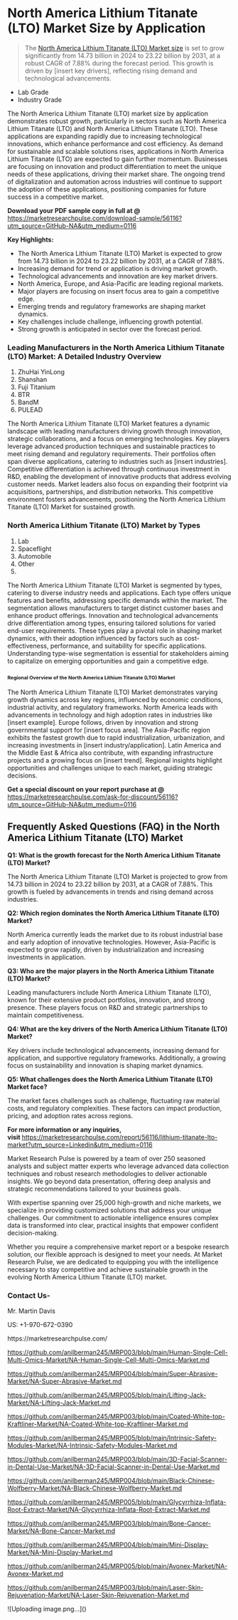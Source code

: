 <h1>North America Lithium Titanate (LTO) Market&nbsp;Size by Application</h1><blockquote><p>The <a href="https://marketresearchpulse.com/download-sample/56116?utm_source=GitHub-NA&amp;utm_medium=0116">North America Lithium Titanate (LTO) Market size</a> is set to grow significantly from 14.73 billion in 2024 to 23.22 billion by 2031, at a robust CAGR of 7.88% during the forecast period. This growth is driven by [insert key drivers], reflecting rising demand and technological advancements.</p></blockquote><ul><li>Lab Grade <li> Industry Grade</li></ul><p>The North America Lithium Titanate (LTO) market size by application demonstrates robust growth, particularly in sectors such as North America Lithium Titanate (LTO) and North America Lithium Titanate (LTO). These applications are expanding rapidly due to increasing technological innovations, which enhance performance and cost efficiency. As demand for sustainable and scalable solutions rises, applications in North America Lithium Titanate (LTO) are expected to gain further momentum. Businesses are focusing on innovation and product differentiation to meet the unique needs of these applications, driving their market share. The ongoing trend of digitalization and automation across industries will continue to support the adoption of these applications, positioning companies for future success in a competitive market.</p><p><strong>Download your PDF sample copy in full at @ </strong><a href="https://marketresearchpulse.com/download-sample/56116?utm_source=GitHub-NA&amp;utm_medium=0116">https://marketresearchpulse.com/download-sample/56116?utm_source=GitHub-NA&amp;utm_medium=0116</a></p><p><strong>Key Highlights: </strong></p><ul><li>The North America Lithium Titanate (LTO) Market is expected to grow from 14.73 billion in 2024 to 23.22 billion by 2031, at a CAGR of 7.88%.</li><li>Increasing demand for trend or application is driving market growth.</li><li>Technological advancements and innovation are key market drivers.</li><li>North America, Europe, and Asia-Pacific are leading regional markets.</li><li>Major players are focusing on insert focus area to gain a competitive edge.</li><li>Emerging trends and regulatory frameworks are shaping market dynamics.</li><li>Key challenges include challenge, influencing growth potential.</li><li>Strong growth is anticipated in sector over the forecast period.</li></ul><h3>Leading Manufacturers in the North America Lithium Titanate (LTO) Market: A Detailed Industry Overview</h3><ol><li>ZhuHai YinLong</li><li>Shanshan</li><li>Fuji Titanium</li><li>BTR</li><li>BandM</li><li>PULEAD</li></ol><div class="flex max-w-full flex-col flex-grow"><div class="min-h-8 text-message flex w-full flex-col items-end gap-2 whitespace-normal break-words [.text-message+&amp;]:mt-5" dir="auto" data-message-author-role="assistant" data-message-id="fd8432e4-4910-450d-b182-61b7bfb0a01f" data-message-model-slug="gpt-4o"><div class="flex w-full flex-col gap-1 empty:hidden first:pt-[3px]"><div class="markdown prose w-full break-words dark:prose-invert light"><p>The North America Lithium Titanate (LTO) Market features a dynamic landscape with leading manufacturers driving growth through innovation, strategic collaborations, and a focus on emerging technologies. Key players leverage advanced production techniques and sustainable practices to meet rising demand and regulatory requirements. Their portfolios often span diverse applications, catering to industries such as [insert industries]. Competitive differentiation is achieved through continuous investment in R&amp;D, enabling the development of innovative products that address evolving customer needs. Market leaders also focus on expanding their footprint via acquisitions, partnerships, and distribution networks. This competitive environment fosters advancements, positioning the North America Lithium Titanate (LTO) Market for sustained growth.</p></div></div></div></div><h3>North America Lithium Titanate (LTO) Market by Types</h3><ol><li>Lab <li> Spaceflight <li> Automobile <li> Other <li> </li></ol><div class="flex max-w-full flex-col flex-grow"><div class="min-h-8 text-message flex w-full flex-col items-end gap-2 whitespace-normal break-words [.text-message+&amp;]:mt-5" dir="auto" data-message-author-role="assistant" data-message-id="084470be-0bb7-4664-bddf-5156b4f41249" data-message-model-slug="gpt-4o-mini"><div class="flex w-full flex-col gap-1 empty:hidden first:pt-[3px]"><div class="markdown prose w-full break-words dark:prose-invert light"><p>The North America Lithium Titanate (LTO) Market is segmented by types, catering to diverse industry needs and applications. Each type offers unique features and benefits, addressing specific demands within the market. The segmentation allows manufacturers to target distinct customer bases and enhance product offerings. Innovation and technological advancements drive differentiation among types, ensuring tailored solutions for varied end-user requirements. These types play a pivotal role in shaping market dynamics, with their adoption influenced by factors such as cost-effectiveness, performance, and suitability for specific applications. Understanding type-wise segmentation is essential for stakeholders aiming to capitalize on emerging opportunities and gain a competitive edge.</p></div></div></div></div><h3><span style="font-size: 11px;">Regional Overview of the North America Lithium Titanate (LTO) Market</span></h3><div class="flex max-w-full flex-col flex-grow"><div class="min-h-8 text-message flex w-full flex-col items-end gap-2 whitespace-normal break-words [.text-message+&amp;]:mt-5" dir="auto" data-message-author-role="assistant" data-message-id="e9038762-ce64-4e30-91c9-9bd413514231" data-message-model-slug="gpt-4o-mini"><div class="flex w-full flex-col gap-1 empty:hidden first:pt-[3px]"><div class="markdown prose w-full break-words dark:prose-invert light"><p>The North America Lithium Titanate (LTO) Market demonstrates varying growth dynamics across key regions, influenced by economic conditions, industrial activity, and regulatory frameworks. North America leads with advancements in technology and high adoption rates in industries like [insert example]. Europe follows, driven by innovation and strong governmental support for [insert focus area]. The Asia-Pacific region exhibits the fastest growth due to rapid industrialization, urbanization, and increasing investments in [insert industry/application]. Latin America and the Middle East &amp; Africa also contribute, with expanding infrastructure projects and a growing focus on [insert trend]. Regional insights highlight opportunities and challenges unique to each market, guiding strategic decisions.</p></div></div></div></div><p><strong>Get a special discount on your report purchase at @ </strong><a href="https://marketresearchpulse.com/ask-for-discount/56116?utm_source=GitHub-NA&amp;utm_medium=0116">https://marketresearchpulse.com/ask-for-discount/56116?utm_source=GitHub-NA&amp;utm_medium=0116</a></p><h2>Frequently Asked Questions (FAQ) in the North America Lithium Titanate (LTO) Market</h2><p><strong>Q1: What is the growth forecast for the North America Lithium Titanate (LTO) Market?</strong></p><p>The North America Lithium Titanate (LTO) Market is projected to grow from 14.73 billion in 2024 to 23.22 billion by 2031, at a CAGR of 7.88%. This growth is fueled by advancements in trends and rising demand across industries.</p><p><strong>Q2: Which region dominates the North America Lithium Titanate (LTO) Market?</strong></p><p>North America currently leads the market due to its robust industrial base and early adoption of innovative technologies. However, Asia-Pacific is expected to grow rapidly, driven by industrialization and increasing investments in application.</p><p><strong>Q3: Who are the major players in the North America Lithium Titanate (LTO) Market?</strong></p><p>Leading manufacturers include North America Lithium Titanate (LTO), known for their extensive product portfolios, innovation, and strong presence. These players focus on R&amp;D and strategic partnerships to maintain competitiveness.</p><p><strong>Q4: What are the key drivers of the North America Lithium Titanate (LTO) Market?</strong></p><p>Key drivers include technological advancements, increasing demand for application, and supportive regulatory frameworks. Additionally, a growing focus on sustainability and innovation is shaping market dynamics.</p><p><strong>Q5: What challenges does the North America Lithium Titanate (LTO) Market face?</strong></p><p>The market faces challenges such as challenge, fluctuating raw material costs, and regulatory complexities. These factors can impact production, pricing, and adoption rates across regions.</p><p><strong>For more information or any inquiries, visit&nbsp;</strong><a href="https://marketresearchpulse.com/report/56116/lithium-titanate-lto-market?utm_source=Linkedin&utm_medium=0116">https://marketresearchpulse.com/report/56116/lithium-titanate-lto-market?utm_source=Linkedin&utm_medium=0116</a></p><p>Market Research Pulse is powered by a team of over 250 seasoned analysts and subject matter experts who leverage advanced data collection techniques and robust research methodologies to deliver actionable insights. We go beyond data presentation, offering deep analysis and strategic recommendations tailored to your business goals.</p><p>With expertise spanning over 25,000 high-growth and niche markets, we specialize in providing customized solutions that address your unique challenges. Our commitment to actionable intelligence ensures complex data is transformed into clear, practical insights that empower confident decision-making.</p><p>Whether you require a comprehensive market report or a bespoke research solution, our flexible approach is designed to meet your needs. At Market Research Pulse, we are dedicated to equipping you with the intelligence necessary to stay competitive and achieve sustainable growth in the evolving North America Lithium Titanate (LTO) market.</p><h3><strong>Contact Us-</strong></h3><p>Mr. Martin Davis</p><p>US: +1-970-672-0390</p><p>https://marketresearchpulse.com/</p><p><a href="https://github.com/anilberman245/MRP003/blob/main/Human-Single-Cell-Multi-Omics-Market/NA-Human-Single-Cell-Multi-Omics-Market.md">https://github.com/anilberman245/MRP003/blob/main/Human-Single-Cell-Multi-Omics-Market/NA-Human-Single-Cell-Multi-Omics-Market.md</a></p><p><a href="https://github.com/anilberman245/MRP004/blob/main/Super-Abrasive-Market/NA-Super-Abrasive-Market.md">https://github.com/anilberman245/MRP004/blob/main/Super-Abrasive-Market/NA-Super-Abrasive-Market.md</a></p><p><a href="https://github.com/anilberman245/MRP005/blob/main/Lifting-Jack-Market/NA-Lifting-Jack-Market.md">https://github.com/anilberman245/MRP005/blob/main/Lifting-Jack-Market/NA-Lifting-Jack-Market.md</a></p><p><a href="https://github.com/anilberman245/MRP003/blob/main/Coated-White-top-Kraftliner-Market/NA-Coated-White-top-Kraftliner-Market.md">https://github.com/anilberman245/MRP003/blob/main/Coated-White-top-Kraftliner-Market/NA-Coated-White-top-Kraftliner-Market.md</a></p><p><a href="https://github.com/anilberman245/MRP005/blob/main/Intrinsic-Safety-Modules-Market/NA-Intrinsic-Safety-Modules-Market.md">https://github.com/anilberman245/MRP005/blob/main/Intrinsic-Safety-Modules-Market/NA-Intrinsic-Safety-Modules-Market.md</a></p><p><a href="https://github.com/anilberman245/MRP003/blob/main/3D-Facial-Scanner-in-Dental-Use-Market/NA-3D-Facial-Scanner-in-Dental-Use-Market.md">https://github.com/anilberman245/MRP003/blob/main/3D-Facial-Scanner-in-Dental-Use-Market/NA-3D-Facial-Scanner-in-Dental-Use-Market.md</a></p><p><a href="https://github.com/anilberman245/MRP004/blob/main/Black-Chinese-Wolfberry-Market/NA-Black-Chinese-Wolfberry-Market.md">https://github.com/anilberman245/MRP004/blob/main/Black-Chinese-Wolfberry-Market/NA-Black-Chinese-Wolfberry-Market.md</a></p><p><a href="https://github.com/anilberman245/MRP005/blob/main/Glycyrrhiza-Inflata-Root-Extract-Market/NA-Glycyrrhiza-Inflata-Root-Extract-Market.md">https://github.com/anilberman245/MRP005/blob/main/Glycyrrhiza-Inflata-Root-Extract-Market/NA-Glycyrrhiza-Inflata-Root-Extract-Market.md</a></p><p><a href="https://github.com/anilberman245/MRP003/blob/main/Bone-Cancer-Market/NA-Bone-Cancer-Market.md">https://github.com/anilberman245/MRP003/blob/main/Bone-Cancer-Market/NA-Bone-Cancer-Market.md</a></p><p><a href="https://github.com/anilberman245/MRP004/blob/main/Mini-Display-Market/NA-Mini-Display-Market.md">https://github.com/anilberman245/MRP004/blob/main/Mini-Display-Market/NA-Mini-Display-Market.md</a></p><p><a href="https://github.com/anilberman245/MRP005/blob/main/Avonex-Market/NA-Avonex-Market.md">https://github.com/anilberman245/MRP005/blob/main/Avonex-Market/NA-Avonex-Market.md</a></p><p><a href="https://github.com/anilberman245/MRP003/blob/main/Laser-Skin-Rejuvenation-Market/NA-Laser-Skin-Rejuvenation-Market.md">https://github.com/anilberman245/MRP003/blob/main/Laser-Skin-Rejuvenation-Market/NA-Laser-Skin-Rejuvenation-Market.md</a></p>
![Uploading image.png…]()
